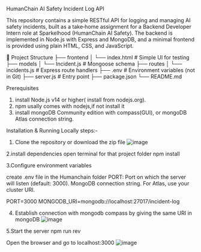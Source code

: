 HumanChain AI Safety Incident Log API

This repository contains a simple RESTful API for logging and managing AI safety incidents, built as a take‑home assignment for a Backend Developer Intern role at Sparkelhood (HumanChain AI Safety). The backend is implemented in Node.js with Express and MongoDB, and a minimal frontend is provided using plain HTML, CSS, and JavaScript.

📁 Project Structure
├── frontend
│   └── index.html         # Simple UI for testing
├── models
│   └── Incident.js        # Mongoose schema
├── routes
│   └── incidents.js       # Express route handlers
├── .env                   # Environment variables (not in Git)
├── server.js              # Entry point
├── package.json
└── README.md

Prerequisites
1. install Node.js v14 or higher( install from nodejs.org).
2. npm usally comes with nodejs,if not install it
3. install mongoDB Community edition with compass(GUI), or mongoDB Atlas connection string.

Installation & Running Locally
steps:-
1. Clone the repository or download the zip file
 ![image](https://github.com/user-attachments/assets/fa7a20c7-528a-4efa-8d4c-78909bd7070a)

2.install dependencies
open terminal for that project folder
npm install

3.Configure environment variables

create .env file in the Humanchain folder
PORT: Port on which the server will listen (default: 3000).
MongoDB connection string. For Atlas, use your cluster URI.
 
PORT=3000
MONGODB_URI=mongodb://localhost:27017/incident-log

4. Establish connection with mongodb compass by giving the same URI in mongoDB
![image](https://github.com/user-attachments/assets/925ad8c5-7171-45f2-aee7-d84f79d49837)

5.Start the server
npm run rev

Open the browser and go to localhost:3000
![image](https://github.com/user-attachments/assets/ed80b825-270e-4ab1-bef3-bd90c53a4b0e)


